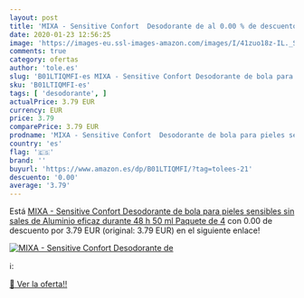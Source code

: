 ```yaml
---
layout: post
title: 'MIXA - Sensitive Confort  Desodorante de al 0.00 % de descuento'
date: 2020-01-23 12:56:25
image: 'https://images-eu.ssl-images-amazon.com/images/I/41zuo18z-IL._SL400_.jpg'
comments: true
category: ofertas
author: 'tole.es'
slug: 'B01LTIQMFI-es MIXA - Sensitive Confort Desodorante de bola para pieles...'
sku: 'B01LTIQMFI-es'
tags: [ 'desodorante', ]
actualPrice: 3.79 EUR
currency: EUR
price: 3.79
comparePrice: 3.79 EUR
prodname: 'MIXA - Sensitive Confort  Desodorante de bola para pieles sensibles   sin sales de Aluminio eficaz durante 48 h  50 ml  Paquete de 4'
country: 'es'
flag: '🇪🇸'
brand: ''
buyurl: 'https://www.amazon.es/dp/B01LTIQMFI/?tag=tolees-21'
descuento: '0.00'
average: '3.79'
---
```


Está [MIXA - Sensitive Confort  Desodorante de bola para pieles sensibles   sin sales de Aluminio eficaz durante 48 h  50 ml  Paquete de 4](https://www.amazon.es/dp/B01LTIQMFI/?tag=tolees-21) con 0.00 de descuento por 3.79 EUR (original: 3.79 EUR) en el siguiente enlace!

[![MIXA - Sensitive Confort  Desodorante de](https://images-eu.ssl-images-amazon.com/images/I/41zuo18z-IL._SL400_.jpg)](https://www.amazon.es/dp/B01LTIQMFI/?tag=tolees-21)

ℹ️:


[🛒 Ver la oferta!!](https://www.amazon.es/dp/B01LTIQMFI/?tag=tolees-21)
